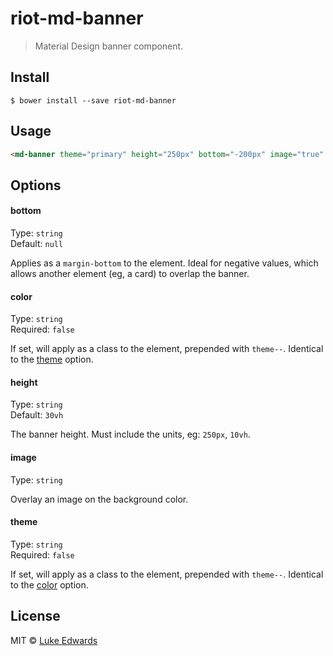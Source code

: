 # riot-md-banner

> Material Design banner component.


## Install

```
$ bower install --save riot-md-banner
```


## Usage

```html
<md-banner theme="primary" height="250px" bottom="-200px" image="true" />
```


## Options

#### bottom

Type: `string`<br>
Default: `null`

Applies as a `margin-bottom` to the element. Ideal for negative values, which allows another element (eg, a card) to overlap the banner.


#### color

Type: `string`<br>
Required: `false`

If set, will apply as a class to the element, prepended with `theme--`. Identical to the [theme](#theme) option.

#### height

Type: `string`<br>
Default: `30vh`

The banner height. Must include the units, eg: `250px`, `10vh`.

#### image

Type: `string`

Overlay an image on the background color.

#### theme

Type: `string`<br>
Required: `false`

If set, will apply as a class to the element, prepended with `theme--`. Identical to the [color](#color) option.

## License

MIT © [Luke Edwards](https://github.com/lukeed)

